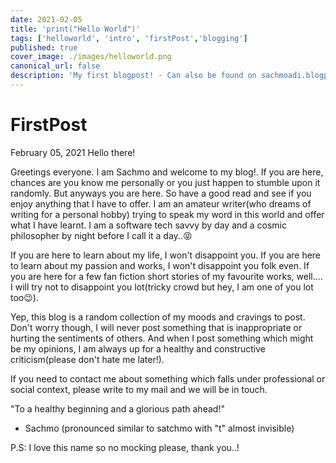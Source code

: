 ```yaml
---
date: 2021-02-05
title: 'print("Hello World")'
tags: ['helloworld', 'intro', 'firstPost','blogging']
published: true
cover_image: ./images/helloworld.png
canonical_url: false
description: 'My first blogpost! - Can also be found on sachmoadi.blogpost.com'
---
```


# FirstPost

February 05, 2021
 Hello there!

Greetings everyone. I am Sachmo and welcome to my blog!. If you are here, chances are you know me personally or you just happen to stumble upon it randomly. But anyways you are here. So have a good read and see if you enjoy anything that I have to offer. I am an amateur writer(who dreams of writing for a personal hobby) trying to speak my word in this world and offer what I have learnt. I am a software tech savvy by day and a cosmic philosopher by night before I call it a day..😝 

If you are here to learn about my life, I won't disappoint you. If you are here to learn about my passion and works, I won't disappoint you folk even. If you are here for a few fan fiction short stories of my favourite works, well....  I will try not to disappoint you lot(tricky crowd but hey, I am one of you lot too😉). 

Yep, this blog is a random collection of my moods and cravings to post. Don't worry though, I will never post something that is inappropriate or hurting the sentiments of others. And when I post something which might be my opinions, I am always up for a healthy and constructive criticism(please don't hate me later!).

If you need to contact me about something which falls under professional or social context, please write to my mail and we will be in touch. 

"To a healthy beginning and a glorious path ahead!"



- Sachmo (pronounced similar to satchmo with "t" almost invisible)



P.S: I love this name so no mocking please, thank you..!
